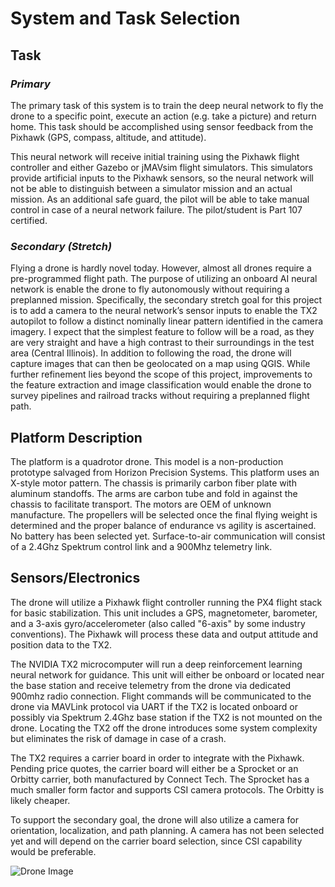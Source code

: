 <h1>System and Task Selection</h1>

<h2>Task</h2>
<i><h3>Primary</h3></i>
  The primary task of this system is to train the deep neural network to fly the drone to a specific point, execute an action (e.g. take a picture) and return home. This task should be accomplished using sensor feedback from the Pixhawk (GPS, compass, altitude, and attitude).
  
  This neural network will receive initial training using the Pixhawk flight controller and either Gazebo or jMAVsim flight simulators. This simulators provide artificial inputs to the Pixhawk sensors, so the neural network will not be able to distinguish between a simulator mission and an actual mission. As an additional safe guard, the pilot will be able to take manual control in case of a neural network failure.
The pilot/student is Part 107 certified.

<i><h3>Secondary (Stretch)</h3></i>
  Flying a drone is hardly novel today. However, almost all drones require a pre-programmed flight path. The purpose of utilizing an onboard AI neural network is enable the drone to fly autonomously without requiring a preplanned mission. Specifically, the secondary stretch goal for this project is to add a camera to the neural network’s sensor inputs to enable the TX2 autopilot to follow a distinct nominally linear pattern identified in the camera imagery. I expect that the simplest feature to follow will be a road, as they are very straight and have a high contrast to their surroundings in the test area (Central Illinois). In addition to following the road, the drone will capture images that can then be geolocated on a map using QGIS. While further refinement lies beyond the scope of this project, improvements to the feature extraction and image classification would enable the drone to survey pipelines and railroad tracks without requiring a preplanned flight path.
<h2>Platform Description</h2>
  The platform is a quadrotor drone. This model is a non-production prototype salvaged from Horizon Precision Systems. This platform uses an X-style motor pattern. The chassis is primarily carbon fiber plate with aluminum standoffs. The arms are carbon tube and fold in against the chassis to facilitate transport. The motors are OEM of unknown manufacture. The propellers will be selected once the final flying weight is determined and the proper balance of endurance vs agility is ascertained. No battery has been selected yet. Surface-to-air communication will consist of a 2.4Ghz Spektrum control link and a 900Mhz telemetry link.
<h2>Sensors/Electronics</h2>
  The drone will utilize a Pixhawk flight controller running the PX4 flight stack for basic stabilization. This unit includes a GPS, magnetometer, barometer, and a 3-axis gyro/accelerometer (also called "6-axis" by some industry conventions).  The Pixhawk will process these data and output attitude and position data to the TX2. 

  The NVIDIA TX2 microcomputer will run a deep reinforcement learning neural network for guidance. This unit will either be onboard or located near the base station and receive telemetry from the drone via dedicated 900mhz radio connection. Flight commands will be communicated to the drone via MAVLink protocol via UART if the TX2 is located onboard or possibly via Spektrum 2.4Ghz base station if the TX2 is not mounted on the drone. Locating the TX2 off the drone introduces some system complexity but eliminates the risk of damage in case of a crash.
  
  The TX2 requires a carrier board in order to integrate with the Pixhawk. Pending price quotes, the carrier board will either be a Sprocket or an Orbitty carrier, both manufactured by Connect Tech. The Sprocket has a much smaller form factor and supports CSI camera protocols. The Orbitty is likely cheaper.

To support the secondary goal, the drone will also utilize a camera for orientation, localization, and path planning. A camera has not been selected yet and will depend on the carrier board selection, since CSI capability would be preferable. 

![Drone Image](https://raw.githubusercontent.com/crashtest84/ME580/master/Docs/Day1_Platform.jpg)
